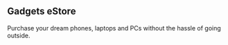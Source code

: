 ## Gadgets eStore

Purchase your dream phones, laptops and PCs without the hassle of going outside.
